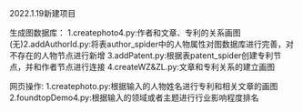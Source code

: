 2022.1.19新建项目

生成图数据库：
1.createphoto4.py:作者和文章、专利的关系画图
(无)2.addAuthorId.py:将表author_spider中的人物属性对图数据库进行完善，对不存在的人物节点进行新增
3.addPatent.py:根据表patent_spider创建专利节点，并和作者节点进行连接
4.createWZ&ZL.py:文章和专利关系的建立画图

网页操作:
1.createphoto.py:根据输入的人物姓名进行专利和相关文章的画图
2.foundtopDemo4.py:根据输入的领域或者主题进行行业影响程度排名
